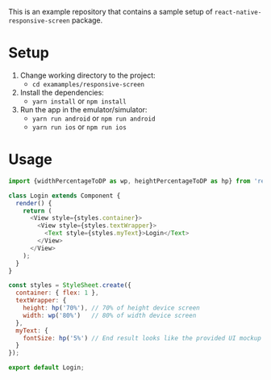 This is an example repository that contains a sample setup of `react-native-responsive-screen` package.

# Setup

1. Change working directory to the project:
    - `cd examamples/responsive-screen`
1. Install the dependencies:
    - `yarn install`  or  `npm install`
1. Run the app in the emulator/simulator:
    - `yarn run android`  or  `npm run android`
    - `yarn run ios`  or  `npm run ios`

# Usage
```javascript
import {widthPercentageToDP as wp, heightPercentageToDP as hp} from 'react-native-responsive-screen';

class Login extends Component {
  render() {
    return (
      <View style={styles.container}>
        <View style={styles.textWrapper}>
          <Text style={styles.myText}>Login</Text>
        </View>
      </View>
    );
  }
}

const styles = StyleSheet.create({
  container: { flex: 1 },
  textWrapper: {
    height: hp('70%'), // 70% of height device screen
    width: wp('80%')   // 80% of width device screen
  },
  myText: {
    fontSize: hp('5%') // End result looks like the provided UI mockup
  }
});

export default Login;
```
